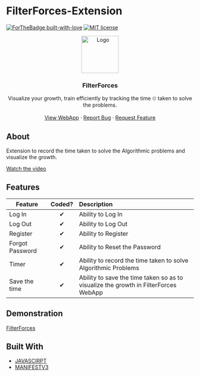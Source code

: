 # FilterForces-Extension


[![ForTheBadge built-with-love](http://ForTheBadge.com/images/badges/built-with-love.svg)](https://github.com/shreenanda-8)
[![MIT license](https://img.shields.io/github/license/Naereen/StrapDown.js.svg)](https://github.com/LogiCare-Tech/FilterForces/blob/master/LICENSE)


 
<p align="center">
  <a href="https://codeforces-diary.netlify.app/">
    <img src="https://github.com/LogiCare-Tech/FilterForces-Extension/blob/master/Assets/Logo128.png" alt="Logo" width="auto" height="100">
  </a>

  <strong>
    <h3 align="center" >FilterForces</h3>
  </strong>
  <p align="center">
    Visualize your growth, train efficiently by tracking the time ⏲ taken to solve the problems.
    <br />
    <br />
    <a href="https://filterforces.herokuapp.com/">View WebApp</a>
    ·
    <a href="https://github.com/LogiCare-Tech/FilterForces-Extension/issues">Report Bug</a>
    ·
    <a href="https://github.com/LogiCare-Tech/FilterForces-Extension/issues">Request Feature</a>
  </p>
</p>

   
## About
Extension to record the time taken to solve the Algorithmic problems and  visualize the growth.
 
<a href="https://www.youtube.com/watch?v=6WLlupC5pm8" target="_blank" rel="noreferrer">Watch the video</a>

## Features

| Feature                    |  Coded?  | Description                                                   |
| -------------------------- | :------: | :------------------------------------------------------------ |
| Log In                     | &#10004; | Ability to Log In                                             |
| Log Out                    | &#10004; | Ability to Log Out                                            |
| Register           | &#10004; | Ability to Register                  |
| Forgot Password           | &#10004; | Ability to Reset the Password                  |
| Timer    | &#10004; | Ability to record the time taken to solve Algorithmic Problems|
| Save the time    | &#10004; | Ability to save the time taken so as to visualize the growth in FilterForces WebApp|
## Demonstration

[FilterForces](
https://user-images.githubusercontent.com/54429809/133999575-f7bba4f0-05c6-4983-89f9-68699ad97525.mp4 "For Large Screens as well as Small Screens")



## Built With

* [JAVASCIRPT](https://www.javascript.com/)
* [MANIFESTV3](https://developer.chrome.com/docs/extensions/mv3/intro/)



